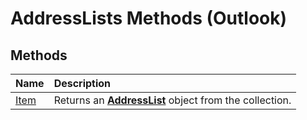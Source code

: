 
# AddressLists Methods (Outlook)

## Methods



|**Name**|**Description**|
|:-----|:-----|
|[Item](7a7a19d4-a622-6188-e4c0-9b43d4c8d376.md)|Returns an  **[AddressList](84611afe-48b1-185b-df4b-0f004e7436ff.md)** object from the collection.|
